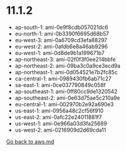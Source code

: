 
 # 11.1.2
- ap-south-1: ami-0e9f8cdb057021dc6
- eu-north-1: ami-0b3390f6695d68b57
- eu-west-3: ami-0a6709cd3efa88297
- eu-west-2: ami-0afdb6e8a46ab9296
- eu-west-1: ami-0d8de9b1a199671b7
- ap-northeast-3: ami-02f0f3f0ee214bbfe
- ap-northeast-2: ami-09ba3c0a9ce3ecd9a
- ap-northeast-1: ami-0d054521e7b2fc85c
- ca-central-1: ami-0989430fb6ab71c27
- sa-east-1: ami-0ce037790849c058f
- ap-southeast-1: ami-0ff80cc9de1320542
- ap-southeast-2: ami-0e63d75ae5c210a9e
- eu-central-1: ami-002970b2e92a690e3
- us-east-1: ami-0956a48c2cf56f910
- us-east-2: ami-0afc22e24011881f7
- us-west-1: ami-0e966a03d3fa25689
- us-west-2: ami-0216909d2d69cda11

[Go back to aws.md](../../aws.md) 
